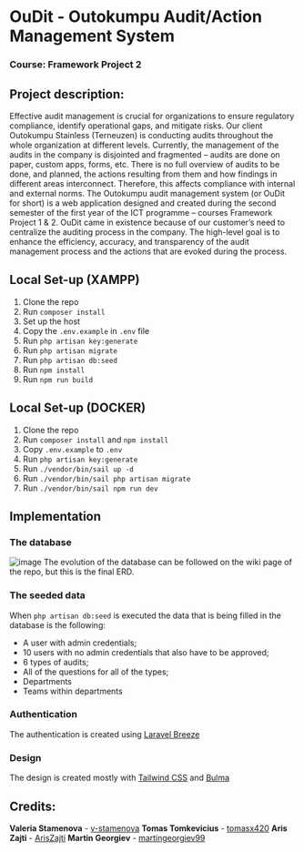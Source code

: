 # OuDit - Outokumpu Audit/Action Management System

### Course: Framework Project 2

## Project description:
Effective audit management is crucial for organizations to ensure regulatory compliance, identify operational gaps, and mitigate risks. Our client Outokumpu Stainless (Terneuzen) is conducting audits throughout the whole organization at different levels. Currently, the management of the audits in the company is disjointed and fragmented – audits are done on paper, custom apps, forms, etc. There is no full overview of audits to be done, and planned, the actions resulting from them and how findings in different areas interconnect. Therefore, this affects compliance with internal and external norms.
The Outokumpu audit management system (or OuDit for short) is a web application designed and created during the second semester of the first year of the ICT programme – courses Framework Project 1 & 2. OuDit came in existence because of our customer’s need to centralize the auditing process in the company. The high-level goal is to enhance the efficiency, accuracy, and transparency of the audit management process and the actions that are evoked during the process.

## Local Set-up (XAMPP)
1) Clone the repo
2) Run `composer install`
3) Set up the host
4) Copy the `.env.example` in `.env` file
5) Run `php artisan key:generate`
6) Run `php artisan migrate`
7) Run `php artisan db:seed`
8) Run `npm install`
9) Run `npm run build`

## Local Set-up (DOCKER)
1) Clone the repo
2) Run `composer install` and `npm install`
3) Copy `.env.example` to `.env`
4) Run `php artisan key:generate`
5) Run `./vendor/bin/sail up -d`
6) Run `./vendor/bin/sail php artisan migrate`
7) Run `./vendor/bin/sail npm run dev`

## Implementation

### The database
![image](https://github.com/HZ-2223/fpr-team05/assets/112815173/5daa98cc-1c02-4524-aaf7-ff5071a2331f)
The evolution of the database can be followed on the wiki page of the repo, but this is the final ERD.

### The seeded data
When `php artisan db:seed` is executed the data that is being filled in the database is the following:
* A user with admin credentials;
* 10 users with no admin credentials that also have to be approved;
* 6 types of audits;
* All of the questions for all of the types;
* Departments
* Teams within departments

### Authentication
The authentication is created using [Laravel Breeze](https://github.com/laravel/breeze)

### Design
The design is created mostly with [Tailwind CSS](https://tailwindcss.com) and [Bulma](https://bulma.io)

## Credits:

**Valeria Stamenova** - [v-stamenova](https://github.com/v-stamenova)
**Tomas Tomkevicius** - [tomasx420](https://github.com/tomasx420)
**Aris Zajti** - [ArisZajti]([https://github.com/v-stamenova](https://github.com/ArisZajti))
**Martin Georgiev** - [martingeorgiev99](https://github.com/martingeorgiev99)
